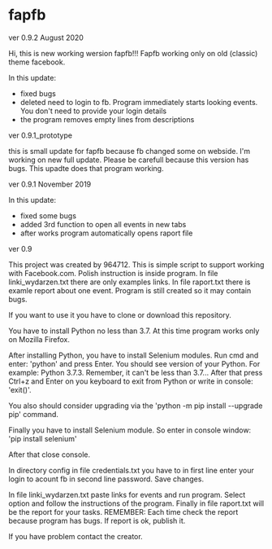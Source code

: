 # fapfb
ver 0.9.2 August 2020

Hi,
this is new working wersion fapfb!!!
Fapfb working only on old (classic) theme facebook.

In this update:
- fixed bugs
- deleted need to login to fb. Program immediately starts looking events. You don't need to provide your login details
- the program removes empty lines from descriptions 


ver 0.9.1_prototype

this is small update for fapfb because fb changed some on webside. I'm working on new full update.
Please be carefull because this version has bugs.
This upadte does that program working.


ver 0.9.1 November 2019

In this update:
- fixed some bugs
- added 3rd function to open all events in new tabs
- after works program automatically opens raport file


ver 0.9

This project was created by 964712. This is simple script to support working with Facebook.com. Polish instruction is inside program. In file linki_wydarzen.txt there are only examples links. In file raport.txt there is examle report about one event. Program is still created so it may contain bugs. 

If you want to use it you have to clone or download this repository.

You have to install Python no less than 3.7.
At this time program works only on Mozilla Firefox.

After installing Python, you have to install Selenium modules. Run cmd and enter: 'python' and press Enter. You should see version of your Python. For example: Python 3.7.3. Remember, it can't be less than 3.7... After that press Ctrl+z and Enter on you keyboard to exit from Python or write in console: 'exit()'.

You also should consider upgrading via the 'python -m pip install --upgrade pip' command.

Finally you have to install Selenium module. So enter in console window: 'pip install selenium'

After that close console.

In directory config in file credentials.txt you have to in first line enter your login to acount fb in second line password. Save changes.

In file linki_wydarzen.txt paste links for events and run program. Select option and follow the instructions of the program. Finally in file raport.txt will be the report for your tasks. 
REMEMBER: Each time check the report because program has bugs. If report is ok, publish it.

If you have problem contact the creator.
